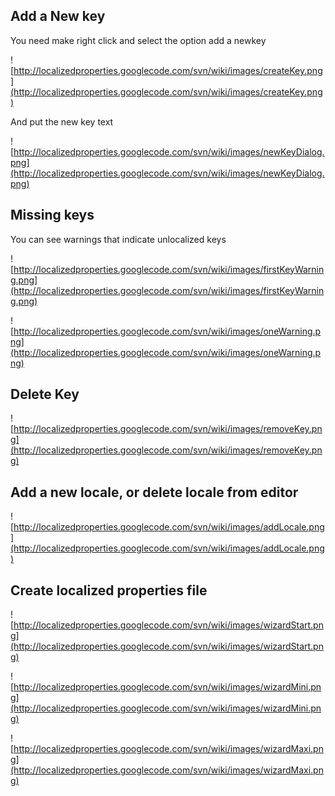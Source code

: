 

## Add a New key ##
You need make right click and select the option add a newkey

![http://localizedproperties.googlecode.com/svn/wiki/images/createKey.png](http://localizedproperties.googlecode.com/svn/wiki/images/createKey.png)

And put the new key text

![http://localizedproperties.googlecode.com/svn/wiki/images/newKeyDialog.png](http://localizedproperties.googlecode.com/svn/wiki/images/newKeyDialog.png)

## Missing keys ##

You can see warnings that indicate unlocalized keys

![http://localizedproperties.googlecode.com/svn/wiki/images/firstKeyWarning.png](http://localizedproperties.googlecode.com/svn/wiki/images/firstKeyWarning.png)

![http://localizedproperties.googlecode.com/svn/wiki/images/oneWarning.png](http://localizedproperties.googlecode.com/svn/wiki/images/oneWarning.png)

## Delete Key ##

![http://localizedproperties.googlecode.com/svn/wiki/images/removeKey.png](http://localizedproperties.googlecode.com/svn/wiki/images/removeKey.png)

## Add a new locale, or delete locale from editor ##

![http://localizedproperties.googlecode.com/svn/wiki/images/addLocale.png](http://localizedproperties.googlecode.com/svn/wiki/images/addLocale.png)

## Create localized properties file ##
![http://localizedproperties.googlecode.com/svn/wiki/images/wizardStart.png](http://localizedproperties.googlecode.com/svn/wiki/images/wizardStart.png)

![http://localizedproperties.googlecode.com/svn/wiki/images/wizardMini.png](http://localizedproperties.googlecode.com/svn/wiki/images/wizardMini.png)

![http://localizedproperties.googlecode.com/svn/wiki/images/wizardMaxi.png](http://localizedproperties.googlecode.com/svn/wiki/images/wizardMaxi.png)